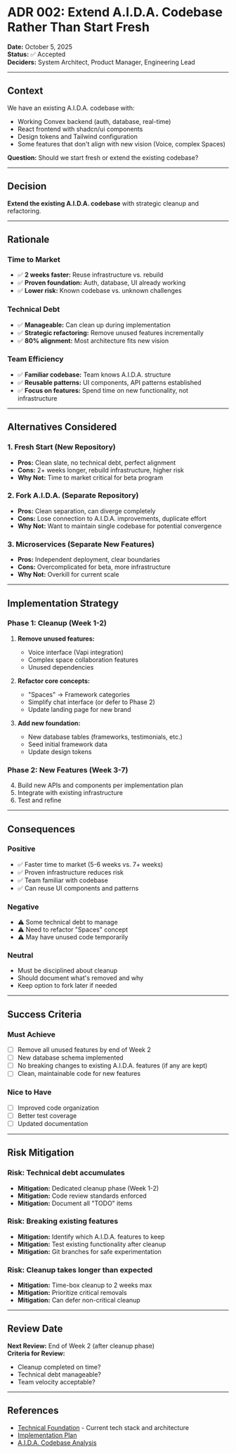 # ADR 002: Extend A.I.D.A. Codebase Rather Than Start Fresh

**Date:** October 5, 2025  
**Status:** ✅ Accepted  
**Deciders:** System Architect, Product Manager, Engineering Lead

---

## Context

We have an existing A.I.D.A. codebase with:
- Working Convex backend (auth, database, real-time)
- React frontend with shadcn/ui components
- Design tokens and Tailwind configuration
- Some features that don't align with new vision (Voice, complex Spaces)

**Question:** Should we start fresh or extend the existing codebase?

---

## Decision

**Extend the existing A.I.D.A. codebase** with strategic cleanup and refactoring.

---

## Rationale

### Time to Market
- ✅ **2 weeks faster:** Reuse infrastructure vs. rebuild
- ✅ **Proven foundation:** Auth, database, UI already working
- ✅ **Lower risk:** Known codebase vs. unknown challenges

### Technical Debt
- ✅ **Manageable:** Can clean up during implementation
- ✅ **Strategic refactoring:** Remove unused features incrementally
- ✅ **80% alignment:** Most architecture fits new vision

### Team Efficiency
- ✅ **Familiar codebase:** Team knows A.I.D.A. structure
- ✅ **Reusable patterns:** UI components, API patterns established
- ✅ **Focus on features:** Spend time on new functionality, not infrastructure

---

## Alternatives Considered

### 1. Fresh Start (New Repository)
- **Pros:** Clean slate, no technical debt, perfect alignment
- **Cons:** 2+ weeks longer, rebuild infrastructure, higher risk
- **Why Not:** Time to market critical for beta program

### 2. Fork A.I.D.A. (Separate Repository)
- **Pros:** Clean separation, can diverge completely
- **Cons:** Lose connection to A.I.D.A. improvements, duplicate effort
- **Why Not:** Want to maintain single codebase for potential convergence

### 3. Microservices (Separate New Features)
- **Pros:** Independent deployment, clear boundaries
- **Cons:** Overcomplicated for beta, more infrastructure
- **Why Not:** Overkill for current scale

---

## Implementation Strategy

### Phase 1: Cleanup (Week 1-2)
1. **Remove unused features:**
   - Voice interface (Vapi integration)
   - Complex space collaboration features
   - Unused dependencies

2. **Refactor core concepts:**
   - "Spaces" → Framework categories
   - Simplify chat interface (or defer to Phase 2)
   - Update landing page for new brand

3. **Add new foundation:**
   - New database tables (frameworks, testimonials, etc.)
   - Seed initial framework data
   - Update design tokens

### Phase 2: New Features (Week 3-7)
4. Build new APIs and components per implementation plan
5. Integrate with existing infrastructure
6. Test and refine

---

## Consequences

### Positive
- ✅ Faster time to market (5-6 weeks vs. 7+ weeks)
- ✅ Proven infrastructure reduces risk
- ✅ Team familiar with codebase
- ✅ Can reuse UI components and patterns

### Negative
- ⚠️ Some technical debt to manage
- ⚠️ Need to refactor "Spaces" concept
- ⚠️ May have unused code temporarily

### Neutral
- Must be disciplined about cleanup
- Should document what's removed and why
- Keep option to fork later if needed

---

## Success Criteria

### Must Achieve
- [ ] Remove all unused features by end of Week 2
- [ ] New database schema implemented
- [ ] No breaking changes to existing A.I.D.A. features (if any are kept)
- [ ] Clean, maintainable code for new features

### Nice to Have
- [ ] Improved code organization
- [ ] Better test coverage
- [ ] Updated documentation

---

## Risk Mitigation

### Risk: Technical debt accumulates
- **Mitigation:** Dedicated cleanup phase (Week 1-2)
- **Mitigation:** Code review standards enforced
- **Mitigation:** Document all "TODO" items

### Risk: Breaking existing features
- **Mitigation:** Identify which A.I.D.A. features to keep
- **Mitigation:** Test existing functionality after cleanup
- **Mitigation:** Git branches for safe experimentation

### Risk: Cleanup takes longer than expected
- **Mitigation:** Time-box cleanup to 2 weeks max
- **Mitigation:** Prioritize critical removals
- **Mitigation:** Can defer non-critical cleanup

---

## Review Date

**Next Review:** End of Week 2 (after cleanup phase)  
**Criteria for Review:** 
- Cleanup completed on time?
- Technical debt manageable?
- Team velocity acceptable?

---

## References

- [Technical Foundation](../../flow/orchestrator.json#technical_foundation) - Current tech stack and architecture
- [Implementation Plan](../planning/v0.4.0/implementation-plan.md)
- [A.I.D.A. Codebase Analysis](../planning/v0.4.0/architecture-output.md)
